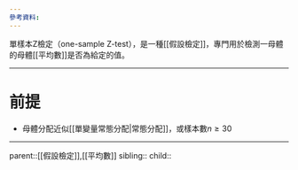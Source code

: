 ```yaml
---
參考資料:
---
```

單樣本Z檢定（one-sample Z-test），是一種[[假設檢定]]，專門用於檢測一母體的母體[[平均數]]是否為給定的值。
- - -
# 前提
- 母體分配近似[[單變量常態分配|常態分配]]，或樣本數$n\geq 30$

- - -
parent::[[假設檢定]],[[平均數]]
sibling::
child::